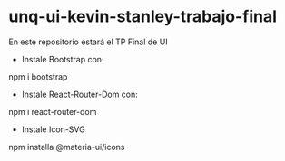 # unq-ui-kevin-stanley-trabajo-final
En este repositorio estará el TP Final de UI

* Instale Bootstrap con:

npm i bootstrap

* Instale React-Router-Dom con:

npm i react-router-dom

* Instale Icon-SVG

npm installa @materia-ui/icons
